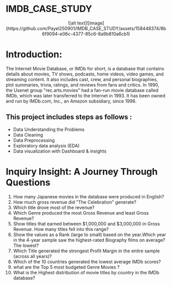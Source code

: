 # IMDB_CASE_STUDY
<p align="center"> 
  ![alt text]![image](https://github.com/Payel250901/IMDB_CASE_STUDY/assets/158448374/8b6f9094-e06c-4377-85c6-8a9b810a6cb1)
  
# Introduction:
The Internet Movie Database, or IMDb for short, is a database that contains details about movies, TV shows, podcasts, home videos, video games, and streaming content. It also includes cast, crew, and personal biographies, plot summaries, trivia, ratings, and reviews from fans and critics. In 1990, the Usenet group "rec.arts.movies" had a fan-run movie database called IMDb, which was later transferred to the Internet in 1993. It has been owned and run by IMDb.com, Inc., an Amazon subsidiary, since 1998.

## This project includes steps as follows :
- Data Understanding the Problems
- Data Cleaning
- Data Preprocessing
- Exploratory data analysis (EDA)
- Data visualization with Dashboard & insights

# Inquiry Insight: A Journey Through Questions 
1.  How many Japanese movies in the database were produced in English?
2.  How much gross revenue did "The Celebration" generate?
3.  Which title drove most of the revenue?
4.  Which Genre produced the most Gross Revenue and least Gross Revenue?
5.  Show titles that earned between $1,000,000 and $3,000,000 in Gross Revenue. How many titles fell into this range?
6.  Show the values as a Rank (large to small) based on the year.Which year in the 4-year sample saw the highest-rated Biography films on average? The lowest?
7.  Which Title generated the strongest Profit Margin in the entire sample (across all years)?
8.  Which of the 10 countries generated the lowest average IMDb scores?
9.  what are the Top 5 most budgeted Genre Movies ?
10.  What is the Highest distribution of movie titles by country in the IMDb database?
